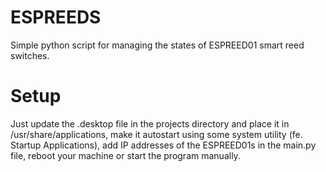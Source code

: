 # ESPREEDS
 Simple python script for managing the states of ESPREED01 smart reed switches.

# Setup
Just update the .desktop file in the projects directory and place it in /usr/share/applications,
make it autostart using some system utility (fe. Startup Applications), add IP addresses of the ESPREED01s
in the main.py file, reboot your machine or start the program manually.
